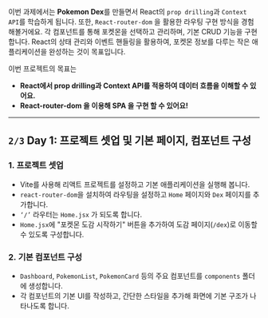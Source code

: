 이번 과제에서는 **Pokemon Dex**를 만들면서 React의 `prop drilling`과 `Context API`를 학습하게 됩니다. 또한, `React-router-dom` 을 활용한 라우팅 구현 방식을 경험해볼거에요. 각 컴포넌트를 통해 포켓몬을 선택하고 관리하며, 기본 CRUD 기능을 구현합니다. React의 상태 관리와 이벤트 핸들링을 활용하여, 포켓몬 정보를 다루는 작은 애플리케이션을 완성하는 것이 목표입니다.

이번 프로젝트의 목표는

- **React에서 prop drilling과 Context API를 적용하여 데이터 흐름을 이해할 수 있어요.**
- **React-router-dom 을 이용해 SPA 을 구현 할 수 있어요!**

---

## **`2/3` Day 1: 프로젝트 셋업 및 기본 페이지, 컴포넌트 구성**

### 1. **프로젝트 셋업**

- Vite를 사용해 리액트 프로젝트를 설정하고 기본 애플리케이션을 실행해 봅니다.
- `react-router-dom`을 설치하여 라우팅을 설정하고 `Home` 페이지와 `Dex` 페이지를 추가합니다.
- `‘/’` 라우터는 `Home.jsx` 가 되도록 합니다.
- `Home.jsx`에 "포켓몬 도감 시작하기" 버튼을 추가하여 도감 페이지(`/dex`)로 이동할 수 있도록 구성합니다.

### 2. **기본 컴포넌트 구성**

- `Dashboard`, `PokemonList`, `PokemonCard` 등의 주요 컴포넌트를 `components` 폴더에 생성합니다.
- 각 컴포넌트의 기본 UI를 작성하고, 간단한 스타일을 추가해 화면에 기본 구조가 나타나도록 합니다.
